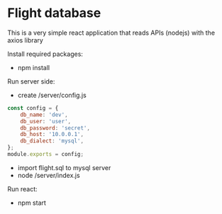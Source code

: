 # Flight database
This is a very simple react application that reads APIs (nodejs) with the axios library

Install required packages:
* npm install

Run server side:
* create /server/config.js

```javascript
const config = {
	db_name: 'dev',
	db_user: 'user',
	db_password: 'secret',
	db_host: '10.0.0.1',
	db_dialect: 'mysql',
};
module.exports = config;
```

* import flight.sql to mysql server
* node /server/index.js   

Run react:
* npm start